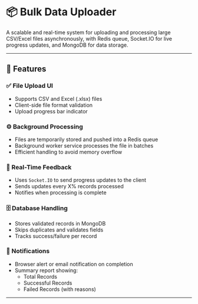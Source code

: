 # 📦 Bulk Data Uploader

A scalable and real-time system for uploading and processing large CSV/Excel files asynchronously, with Redis queue, Socket.IO for live progress updates, and MongoDB for data storage.

---

## 🚀 Features

### ✅ File Upload UI
- Supports CSV and Excel (.xlsx) files
- Client-side file format validation
- Upload progress bar indicator

### ⚙️ Background Processing
- Files are temporarily stored and pushed into a Redis queue
- Background worker service processes the file in batches
- Efficient handling to avoid memory overflow

### 🔄 Real-Time Feedback
- Uses `Socket.IO` to send progress updates to the client
- Sends updates every X% records processed
- Notifies when processing is complete

### 🗄️ Database Handling
- Stores validated records in MongoDB
- Skips duplicates and validates fields
- Tracks success/failure per record

### 📢 Notifications
- Browser alert or email notification on completion
- Summary report showing:
  - Total Records
  - Successful Records
  - Failed Records (with reasons)

---